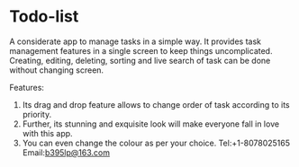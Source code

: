 # Todo-list
A considerate app to manage tasks in a simple way. It provides task management features in a single screen to keep things uncomplicated. Creating, editing, deleting, sorting and live search of task can be done without changing screen.

Features:
1. Its drag and drop feature allows to change order of task according to its priority.
2. Further, its stunning and exquisite look will make everyone fall in love with this app.
3. You can even change the colour as per your choice.
Tel:+1-8078025165
Email:b395lp@163.com
